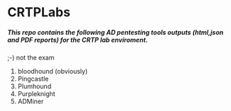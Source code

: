 # CRTPLabs

##### This repo contains the following AD pentesting tools outputs (html,json and PDF reports) for the CRTP lab enviroment. 
;-) not the exam

1. bloodhound (obviously)
2. Pingcastle
3. Plumhound
4. Purpleknight
5. ADMiner

